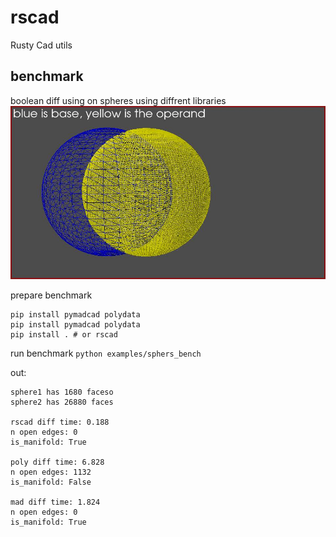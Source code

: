 # rscad

Rusty Cad utils

## benchmark

boolean diff using on spheres using diffrent libraries
![inputs](./examples/spheres.jpg)

prepare benchmark
```
pip install pymadcad polydata
pip install pymadcad polydata
pip install . # or rscad
```

run benchmark
`python examples/sphers_bench`

out:
```
sphere1 has 1680 faceso
sphere2 has 26880 faces

rscad diff time: 0.188
n open edges: 0
is_manifold: True

poly diff time: 6.828
n open edges: 1132
is_manifold: False

mad diff time: 1.824
n open edges: 0
is_manifold: True
```
